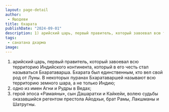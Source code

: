 ```yaml
---
layout: page-detail
author:
 - Яшодеви
title: бхарата
publishDate: "2024-09-01"
description: 1) арийский царь, первый правитель, который завоевал всю территорию Индийского континента, который в его честь стал называться Бхаратаварша. Бхарата был единственным, кто вел свой род от Луны. В некоторых пуранах Бхаратаваршей называют всю территорию земного шара, а не только Индию;
tags:
 - санатана дхарма
image: 
---
```


1) арийский царь, первый правитель, который завоевал всю территорию Индийского континента, который в его честь стал называться Бхаратаварша. Бхарата был единственным, кто вел свой род от Луны. В некоторых пуранах Бхаратаваршей называют всю территорию земного шара, а не только Индию;
2) одно из имен Агни и Рудры в Ведах;
3) герой эпоса «Рамаяны», сын Дашаратхи и Кайкейи, волею судьбы оказавшийся регентом престола Айодхьи, брат Рамы, Лакшманы и Шатругны.&nbsp;

